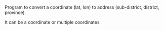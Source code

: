 Program to convert a coordinate (lat, lon) to address (sub-district, district, province).

It can be a coordinate or multiple coordinates

